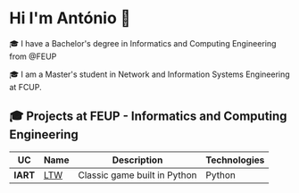 # Hi I'm António 👋

🎓 I have a Bachelor's degree in Informatics and Computing Engineering from @FEUP  

🎓 I am a Master's student in Network and Information Systems Engineering at FCUP.  


## 🎓 Projects at FEUP - Informatics and Computing Engineering

| UC   | Name | Description | Technologies |
|------|------|-------------|---------------|
| **IART** | [LTW](https://github.com/antoniosantos1602/LTW) | Classic game built in Python | Python |
